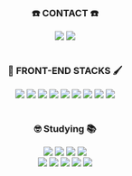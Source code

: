 
<div align='center'> 

<h3>☎️ CONTACT ☎️</h3>
 <a href="mailto:sixzero514@gmail.com"><img src="https://img.shields.io/badge/Gmail-d14836?style=flat&logo=Gmail&logoColor=white&link=mailto:sixzero514@gmail.com"/></a>
 <a href="https://velog.io/@codename-602"><img src="https://img.shields.io/badge/Tech Blog-20C997?style=flat&logo=velog&logoColor=white"/></a>

</div>

<br/>
<div align=center> 
  <h3>🎨 FRONT-END STACKS 🖌️</h3>
  
  <img src="https://img.shields.io/badge/html-E34F26?style=for-the-badge&logo=html5&logoColor=white&style=flat"> 
  <img src="https://img.shields.io/badge/css-1572B6?style=for-the-badge&logo=css3&logoColor=white&style=flat"> 
  <img src="https://img.shields.io/badge/scss-CC6699?style=for-the-badge&logo=sass&logoColor=white&style=flat">
  <img src="https://img.shields.io/badge/javascript-F7DF1E?style=for-the-badge&logo=javascript&logoColor=black&style=flat">
  <img src="https://img.shields.io/badge/jquery-0769AD?style=for-the-badge&logo=jquery&logoColor=white&style=flat">
  <img src="https://img.shields.io/badge/bootstrap-7952B3?style=for-the-badge&logo=bootstrap&logoColor=white&style=flat">
  <img src="https://img.shields.io/badge/mui-007FFF?style=for-the-badge&logo=mui&logoColor=white&style=flat">
  <img src="https://img.shields.io/badge/react-61DAFB?style=for-the-badge&logo=react&logoColor=black&style=flat"> 
  <img src="https://img.shields.io/badge/redux-764ABC?style=for-the-badge&logo=redux&logoColor=white&style=flat"> 
</div>

<br/>

<div align=center> 
  <h3>🤓 Studying 📚</h3>
  <img src="https://img.shields.io/badge/javascript-F7DF1E?style=for-the-badge&logo=javascript&logoColor=black&style=flat">
  <img src="https://img.shields.io/badge/react-61DAFB?style=for-the-badge&logo=react&logoColor=black&style=flat"> 
  <img src="https://img.shields.io/badge/typescript-3178C6?style=for-the-badge&logo=typescript&logoColor=white&style=flat"> 
  <img src="https://img.shields.io/badge/next.js-000000?style=for-the-badge&logo=next.js&logoColor=white&style=flat"> 
 <br>
 <img src="https://img.shields.io/badge/react native-61DAFB?style=for-the-badge&logo=react&logoColor=black&style=flat"> 
 <img src="https://img.shields.io/badge/styled components-DB7093?style=for-the-badge&logo=styled-components&logoColor=white&style=flat"> 
 <img src="https://img.shields.io/badge/webpack-8DD6F9?style=for-the-badge&logo=Webpack&logoColor=white&style=flat"> 
 <img src="https://img.shields.io/badge/dart-0175C2?style=for-the-badge&logo=dart&logoColor=white&style=flat"> 
 <img src="https://img.shields.io/badge/flutter-02569B?style=for-the-badge&logo=flutter&logoColor=white&style=flat"> 
</div>
